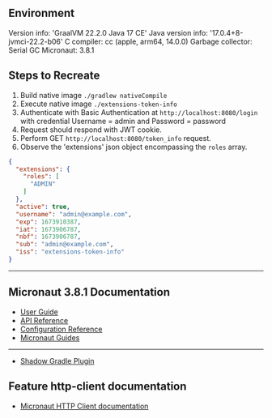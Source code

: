 ## Environment
Version info: 'GraalVM 22.2.0 Java 17 CE'
Java version info: '17.0.4+8-jvmci-22.2-b06'
C compiler: cc (apple, arm64, 14.0.0)
Garbage collector: Serial GC
Micronaut: 3.8.1

## Steps to Recreate

1. Build native image `./gradlew nativeCompile`
2. Execute native image `./extensions-token-info`
3. Authenticate with Basic Authentication at `http://localhost:8080/login`
with credential Username = admin and Password = password
4. Request should respond with JWT cookie.
5. Perform GET `http://localhost:8080/token_info` request.
6. Observe the 'extensions' json object encompassing the `roles` array.
```json
{
  "extensions": {
    "roles": [
      "ADMIN"
    ]
  },
  "active": true,
  "username": "admin@example.com",
  "exp": 1673910387,
  "iat": 1673906787,
  "nbf": 1673906787,
  "sub": "admin@example.com",
  "iss": "extensions-token-info"
}
```


--------

## Micronaut 3.8.1 Documentation

- [User Guide](https://docs.micronaut.io/3.8.1/guide/index.html)
- [API Reference](https://docs.micronaut.io/3.8.1/api/index.html)
- [Configuration Reference](https://docs.micronaut.io/3.8.1/guide/configurationreference.html)
- [Micronaut Guides](https://guides.micronaut.io/index.html)
---

- [Shadow Gradle Plugin](https://plugins.gradle.org/plugin/com.github.johnrengelman.shadow)
## Feature http-client documentation

- [Micronaut HTTP Client documentation](https://docs.micronaut.io/latest/guide/index.html#httpClient)


